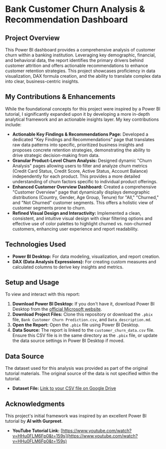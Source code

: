 # Bank Customer Churn Analysis & Recommendation Dashboard

## Project Overview

This Power BI dashboard provides a comprehensive analysis of customer churn within a banking institution. Leveraging key demographic, financial, and behavioral data, the report identifies the primary drivers behind customer attrition and offers actionable recommendations to enhance customer retention strategies. This project showcases proficiency in data visualization, DAX formula creation, and the ability to translate complex data into clear, business-centric insights.

## My Contributions & Enhancements

While the foundational concepts for this project were inspired by a Power BI tutorial, I significantly expanded upon it by developing a more in-depth analytical framework and an actionable insights layer. My key contributions include:

* **Actionable Key Findings & Recommendations Page:** Developed a dedicated "Key Findings and Recommendations" page that translates raw data patterns into specific, prioritized business insights and proposes concrete retention strategies, demonstrating the ability to drive strategic decision-making from data.
* **Granular Product-Level Churn Analysis:** Designed dynamic "Churn Analysis" pages allowing users to filter and analyze churn metrics (Credit Card Status, Credit Score, Active Status, Account Balance) independently for each product. This provides a more detailed understanding of churn factors specific to individual product offerings.
* **Enhanced Customer Overview Dashboard:** Created a comprehensive "Customer Overview" page that dynamically displays demographic distributions (Country, Gender, Age Group, Tenure) for "All," "Churned," and "Not Churned" customer segments. This offers a holistic view of customer segments prone to churn.
* **Refined Visual Design and Interactivity:** Implemented a clean, consistent, and intuitive visual design with clear filtering options and effective use of color palettes to highlight churned vs. non-churned customers, enhancing user experience and report readability.

## Technologies Used

* **Power BI Desktop:** For data modeling, visualization, and report creation.
* **DAX (Data Analysis Expressions):** For creating custom measures and calculated columns to derive key insights and metrics.

## Setup and Usage

To view and interact with this report:

1.  **Download Power BI Desktop:** If you don't have it, download Power BI Desktop from the [official Microsoft website](https://powerbi.microsoft.com/desktop/).
2.  **Download Project Files:** Clone this repository or download the `.pbix` file, `Bank Customer Churn Prediction.csv`, and `Data_description.md`.
3.  **Open the Report:** Open the `.pbix` file using Power BI Desktop.
4.  **Data Source:** The report is linked to the `customer_churn_data.csv` file. Ensure this CSV file is in the same directory as the `.pbix` file, or update the data source settings in Power BI Desktop if moved.

## Data Source

The dataset used for this analysis was provided as part of the original tutorial materials. The original source of the data is not specified within the tutorial.
* **Dataset File:** [Link to your CSV file on Google Drive](https://drive.google.com/file/d/17bUJhEkQEDmoyLZ88TyS_Pi2IRcRMfAg/view)

## Acknowledgments

This project's initial framework was inspired by an excellent Power BI tutorial by **AI with Gurpreet**.
* **YouTube Tutorial Link:** [https://www.youtube.com/watch?v=HHu0FLM6Fp0&t=159s](https://www.youtube.com/watch?v=HHu0FLM6Fp0&t=159s)
